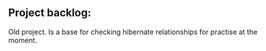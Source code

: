 ## Project backlog:

Old project.
Is a base for checking hibernate relationships
for practise at  the moment.
      

